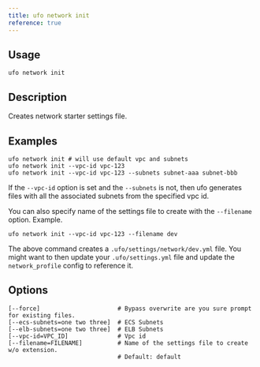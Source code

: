 ```yaml
---
title: ufo network init
reference: true
---
```


## Usage

    ufo network init

## Description

Creates network starter settings file.

## Examples

    ufo network init # will use default vpc and subnets
    ufo network init --vpc-id vpc-123
    ufo network init --vpc-id vpc-123 --subnets subnet-aaa subnet-bbb

If the `--vpc-id` option is set and the `--subnets` is not, then ufo generates files with all the associated subnets from the specified vpc id.

You can also specify name of the settings file to create with the `--filename` option.  Example.

    ufo network init --vpc-id vpc-123 --filename dev

The above command creates a `.ufo/settings/network/dev.yml` file.  You might want to then update your `.ufo/settings.yml` file and update the `network_profile` config to reference it.


## Options

```
[--force]                      # Bypass overwrite are you sure prompt for existing files.
[--ecs-subnets=one two three]  # ECS Subnets
[--elb-subnets=one two three]  # ELB Subnets
[--vpc-id=VPC_ID]              # Vpc id
[--filename=FILENAME]          # Name of the settings file to create w/o extension.
                               # Default: default
```

